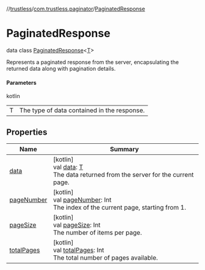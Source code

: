 //[trustless](../../../index.md)/[com.trustless.paginator](../index.md)/[PaginatedResponse](index.md)

# PaginatedResponse

data class [PaginatedResponse](index.md)&lt;[T](index.md)&gt;

Represents a paginated response from the server, encapsulating the returned data along with pagination details.

#### Parameters

kotlin

| | |
|---|---|
| T | The type of data contained in the response. |

## Properties

| Name | Summary |
|---|---|
| [data](data.md) | [kotlin]<br>val [data](data.md): [T](index.md)<br>The data returned from the server for the current page. |
| [pageNumber](page-number.md) | [kotlin]<br>val [pageNumber](page-number.md): Int<br>The index of the current page, starting from 1. |
| [pageSize](page-size.md) | [kotlin]<br>val [pageSize](page-size.md): Int<br>The number of items per page. |
| [totalPages](total-pages.md) | [kotlin]<br>val [totalPages](total-pages.md): Int<br>The total number of pages available. |
